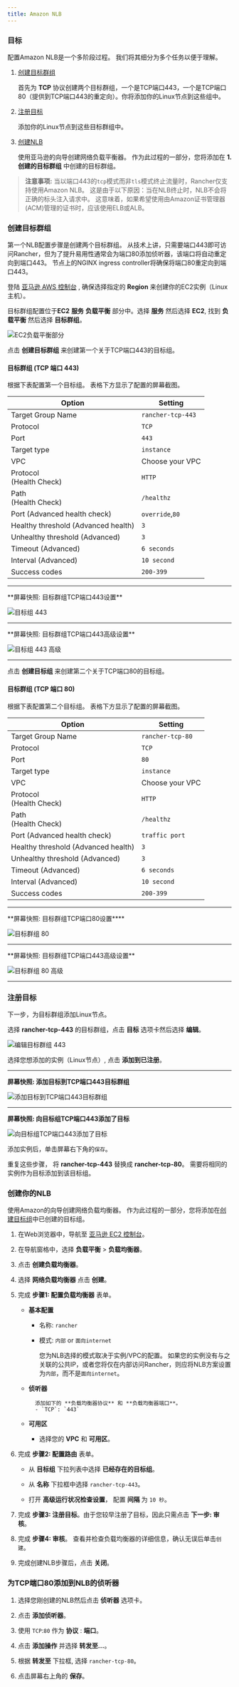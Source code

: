 ```yaml
---
title: Amazon NLB
---
```


### 目标

配置Amazon NLB是一个多阶段过程。 我们将其细分为多个任务以便于理解。

1. [创建目标群组](#create-target-groups)

   首先为 **TCP** 协议创建两个目标群组，一个是TCP端口443，一个是TCP端口80（提供到TCP端口443的重定向）。你将添加你的Linux节点到这些组中。

2. [注册目标](#register-targets)

   添加你的Linux节点到这些目标群组中。

3. [创建NLB](#create-your-nlb)

   使用亚马逊的向导创建网络负载平衡器。 作为此过程的一部分，您将添加在 **1. 创建的目标群组** 中创建的目标群组。

> **注意事项:** 当以端口443的`tcp`模式而非`tls`模式终止流量时，Rancher仅支持使用Amazon NLB。 这是由于以下原因：当在NLB终止时，NLB不会将正确的标头注入请求中。 这意味着，如果希望使用由Amazon证书管理器(ACM)管理的证书时，应该使用ELB或ALB。

### 创建目标群组

第一个NLB配置步骤是创建两个目标群组。 从技术上讲，只需要端口443即可访问Rancher，但为了提升易用性通常会为端口80添加侦听器，该端口将自动重定向到端口443。 节点上的NGINX ingress controller将确保将端口80重定向到端口443。

登陆 [亚马逊 AWS 控制台](https://console.aws.amazon.com/ec2/) , 确保选择指定的 **Region** 来创建你的EC2实例（Linux主机）。

目标群组配置位于**EC2** **服务** **负载平衡** 部分中。选择 **服务** 然后选择 **EC2**, 找到 **负载平衡** 然后选择 **目标群组**。

![EC2负载平衡部分](/img/rancher/ha/nlb/ec2-loadbalancing.png)

点击 **创建目标群组** 来创建第一个关于TCP端口443的目标组。

#### 目标群组 (TCP 端口 443)

根据下表配置第一个目标组。 表格下方显示了配置的屏幕截图。

| Option                              | Setting           |
| ----------------------------------- | ----------------- |
| Target Group Name                   | `rancher-tcp-443` |
| Protocol                            | `TCP`             |
| Port                                | `443`             |
| Target type                         | `instance`        |
| VPC                                 | Choose your VPC   |
| Protocol<br/>(Health Check)         | `HTTP`            |
| Path<br/>(Health Check)             | `/healthz`        |
| Port (Advanced health check)        | `override`,`80`   |
| Healthy threshold (Advanced health) | `3`               |
| Unhealthy threshold (Advanced)      | `3`               |
| Timeout (Advanced)                  | `6 seconds`       |
| Interval (Advanced)                 | `10 second`       |
| Success codes                       | `200-399`         |

<hr />
**屏幕快照: 目标群组TCP端口443设置**<br/>

![目标组 443](/img/rancher/ha/nlb/create-targetgroup-443.png)

<hr />
**屏幕快照: 目标群组TCP端口443高级设置**<br/>

![目标组 443 高级](/img/rancher/ha/nlb/create-targetgroup-443-advanced.png)

<hr />

点击 **创建目标组** 来创建第二个关于TCP端口80的目标组。

#### 目标群组 (TCP 端口 80)

根据下表配置第二个目标组。 表格下方显示了配置的屏幕截图。

| Option                              | Setting          |
| ----------------------------------- | ---------------- |
| Target Group Name                   | `rancher-tcp-80` |
| Protocol                            | `TCP`            |
| Port                                | `80`             |
| Target type                         | `instance`       |
| VPC                                 | Choose your VPC  |
| Protocol<br/>(Health Check)         | `HTTP`           |
| Path<br/>(Health Check)             | `/healthz`       |
| Port (Advanced health check)        | `traffic port`   |
| Healthy threshold (Advanced health) | `3`              |
| Unhealthy threshold (Advanced)      | `3`              |
| Timeout (Advanced)                  | `6 seconds`      |
| Interval (Advanced)                 | `10 second`      |
| Success codes                       | `200-399`        |

<hr />
**屏幕快照: 目标群组TCP端口80设置****<br/>

![目标群组 80](/img/rancher/ha/nlb/create-targetgroup-80.png)

<hr />
**屏幕快照: 目标群组TCP端口443高级设置**<br/>

![目标群组 80 高级](/img/rancher/ha/nlb/create-targetgroup-80-advanced.png)

<hr />

### 注册目标

下一步，为目标群组添加Linux节点。

选择 **rancher-tcp-443** 的目标群组，点击 **目标** 选项卡然后选择 **编辑**。

![编辑目标群组 443](/img/rancher/ha/nlb/edit-targetgroup-443.png)

选择您想添加的实例（Linux节点）, 点击 **添加到已注册**。

<hr />

**屏幕快照: 添加目标到TCP端口443目标群组**<br/>

![添加目标到TCP端口443目标群组](/img/rancher/ha/nlb/add-targets-targetgroup-443.png)

<hr />

**屏幕快照: 向目标组TCP端口443添加了目标**<br/>

![向目标组TCP端口443添加了目标](/img/rancher/ha/nlb/added-targets-targetgroup-443.png)

添加实例后，单击屏幕右下角的`保存`。

重复这些步骤， 将 **rancher-tcp-443** 替换成 **rancher-tcp-80**。 需要将相同的实例作为目标添加到该目标组。

### 创建你的NLB

使用Amazon的向导创建网络负载均衡器。 作为此过程的一部分，您将添加在[创建目标组](#create-target-groups)中已创建的目标组。 

1.  在Web浏览器中，导航至 [亚马逊 EC2 控制台](https://console.aws.amazon.com/ec2/)。

2.  在导航窗格中，选择 **负载平衡** > **负载均衡器**。

3.  点击 **创建负载均衡器**。

4.  选择 **网络负载均衡器** 点击 **创建**。

5.  完成 **步骤1: 配置负载均衡器** 表单。

    - **基本配置**

      - 名称: `rancher`
      - 模式: `内部` or `面向internet`

        您为NLB选择的模式取决于实例/VPC的配置。 如果您的实例没有与之关联的公共IP，或者您将仅在内部访问Rancher，则应将NLB方案设置为`内部`，而不是`面向internet`。

    - **侦听器**

          	添加如下的 **负载均衡器协议** 和 **负载均衡器端口**。
          	- `TCP`: `443`

    - **可用区**

      - 选择您的 **VPC** 和 **可用区**。

6.  完成 **步骤2: 配置路由** 表单。

    - 从 **目标组** 下拉列表中选择 **已经存在的目标组**。

    - 从 **名称** 下拉框中选择 `rancher-tcp-443`。

    - 打开 **高级运行状况检查设置**， 配置 **间隔** 为 `10 秒`。

7.  完成 **步骤3: 注册目标**。由于您较早注册了目标，因此只需点击 **下一步: 审核**。

8.  完成 **步骤4: 审核**。 查看并检查负载均衡器的详细信息，确认无误后单击`创建`。

9.  完成创建NLB步骤后，点击 **关闭**。

### 为TCP端口80添加到NLB的侦听器

1. 选择您刚创建的NLB然后点击 **侦听器** 选项卡。

2. 点击 **添加侦听器**。

3. 使用 `TCP`:`80` 作为 **协议** : **端口**。

4. 点击 **添加操作** 并选择 **转发至...**。

5. 根据 **转发至** 下拉框, 选择 `rancher-tcp-80`。

6. 点击屏幕右上角的 **保存**。
